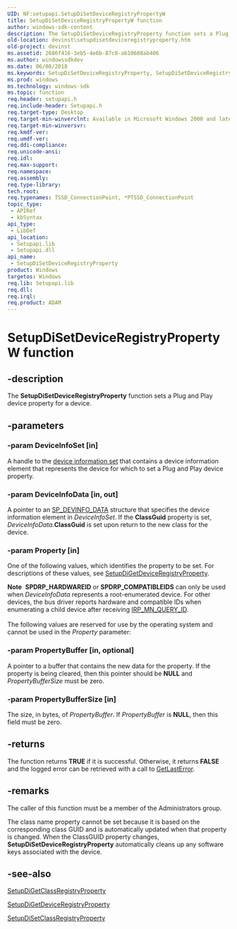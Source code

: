 ```yaml
---
UID: NF:setupapi.SetupDiSetDeviceRegistryPropertyW
title: SetupDiSetDeviceRegistryPropertyW function
author: windows-sdk-content
description: The SetupDiSetDeviceRegistryProperty function sets a Plug and Play device property for a device.
old-location: devinst\setupdisetdeviceregistryproperty.htm
old-project: devinst
ms.assetid: 2686f416-3eb5-4e6b-87c8-ab10608ab406
ms.author: windowssdkdev
ms.date: 06/08/2018
ms.keywords: SetupDiSetDeviceRegistryProperty, SetupDiSetDeviceRegistryProperty function [Device and Driver Installation], SetupDiSetDeviceRegistryPropertyA, SetupDiSetDeviceRegistryPropertyW, devinst.setupdisetdeviceregistryproperty, di-rtns_c3fa27e1-fbc6-4f82-ab1b-cbf3581c54e4.xml, setupapi/SetupDiSetDeviceRegistryProperty
ms.prod: windows
ms.technology: windows-sdk
ms.topic: function
req.header: setupapi.h
req.include-header: Setupapi.h
req.target-type: Desktop
req.target-min-winverclnt: Available in Microsoft Windows 2000 and later versions of Windows.
req.target-min-winversvr: 
req.kmdf-ver: 
req.umdf-ver: 
req.ddi-compliance: 
req.unicode-ansi: 
req.idl: 
req.max-support: 
req.namespace: 
req.assembly: 
req.type-library: 
tech.root: 
req.typenames: TSSD_ConnectionPoint, *PTSSD_ConnectionPoint
topic_type:
 - APIRef
 - kbSyntax
api_type:
 - LibDef
api_location:
 - Setupapi.lib
 - Setupapi.dll
api_name:
 - SetupDiSetDeviceRegistryProperty
product: Windows
targetos: Windows
req.lib: Setupapi.lib
req.dll: 
req.irql: 
req.product: ADAM
---
```


# SetupDiSetDeviceRegistryPropertyW function


## -description


The <b>SetupDiSetDeviceRegistryProperty</b> function sets a Plug and Play device property for a device.


## -parameters




### -param DeviceInfoSet [in]

A handle to the <a href="devinst.device_information_sets">device information set</a> that contains a device information element that represents the device for which to set a Plug and Play device property.


### -param DeviceInfoData [in, out]

A pointer to an <a href="https://msdn.microsoft.com/library/windows/hardware/ff552344">SP_DEVINFO_DATA</a> structure that specifies the device information element in <i>DeviceInfoSet</i>. If the <b>ClassGuid</b> property is set, <i>DeviceInfoData.</i><b>ClassGuid</b> is set upon return to the new class for the device.


### -param Property [in]

One of the following values, which identifies the property to be set. For descriptions of these values, see <a href="https://msdn.microsoft.com/library/windows/hardware/ff551967">SetupDiGetDeviceRegistryProperty</a>. 

<div class="alert"><b>Note</b>  <b>SPDRP_HARDWAREID</b> or <b>SPDRP_COMPATIBLEIDS</b> can only be used when <i>DeviceInfoData</i> represents a root-enumerated device. For other devices, the bus driver reports hardware and compatible IDs when enumerating a child device after receiving <a href="https://msdn.microsoft.com/library/windows/hardware/ff551679">IRP_MN_QUERY_ID</a>.</div>
<div> </div>
The following values are reserved for use by the operating system and cannot be used in the <i>Property</i> parameter:


### -param PropertyBuffer [in, optional]

A pointer to a buffer that contains the new data for the property. If the property is being cleared, then this pointer should be <b>NULL</b> and <i>PropertyBufferSize</i> must be zero.


### -param PropertyBufferSize [in]

The size, in bytes, of <i>PropertyBuffer</i>. If <i>PropertyBuffer</i> is <b>NULL</b>, then this field must be zero.


## -returns



The function returns <b>TRUE</b> if it is successful. Otherwise, it returns <b>FALSE</b> and the logged error can be retrieved with a call to <a href="http://go.microsoft.com/fwlink/p/?linkid=169416">GetLastError</a>.




## -remarks



The caller of this function must be a member of the Administrators group.

The class name property cannot be set because it is based on the corresponding class GUID and is automatically updated when that property is changed. When the ClassGUID property changes, <b>SetupDiSetDeviceRegistryProperty</b> automatically cleans up any software keys associated with the device.




## -see-also




<a href="https://msdn.microsoft.com/library/windows/hardware/ff551097">SetupDiGetClassRegistryProperty</a>



<a href="https://msdn.microsoft.com/library/windows/hardware/ff551967">SetupDiGetDeviceRegistryProperty</a>



<a href="https://msdn.microsoft.com/library/windows/hardware/ff552135">SetupDiSetClassRegistryProperty</a>
 

 

